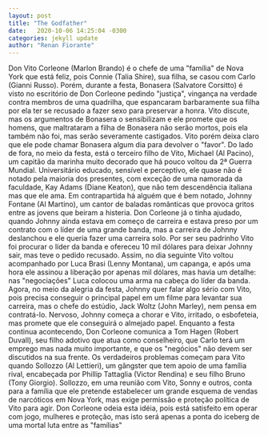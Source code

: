 ```yaml
---
layout: post
title: "The Godfather"
date:   2020-10-06 14:25:04 -0300
categories: jekyll update
author: "Renan Fiorante"
---
```


Don Vito Corleone (Marlon Brando) é o chefe de uma "família" de Nova York que está feliz, pois Connie (Talia Shire), sua filha, se casou com Carlo (Gianni Russo). Porém, durante a festa, Bonasera (Salvatore Corsitto) é visto no escritório de Don Corleone pedindo "justiça", vingança na verdade contra membros de uma quadrilha, que espancaram barbaramente sua filha por ela ter se recusado a fazer sexo para preservar a honra. Vito discute, mas os argumentos de Bonasera o sensibilizam e ele promete que os homens, que maltrataram a filha de Bonasera não serão mortos, pois ela também não foi, mas serão severamente castigados. Vito porém deixa claro que ele pode chamar Bonasera algum dia para devolver o "favor". Do lado de fora, no meio da festa, está o terceiro filho de Vito, Michael (Al Pacino), um capitão da marinha muito decorado que há pouco voltou da 2ª Guerra Mundial. Universitário educado, sensível e perceptivo, ele quase não é notado pela maioria dos presentes, com exceção de uma namorada da faculdade, Kay Adams (Diane Keaton), que não tem descendência italiana mas que ele ama. Em contrapartida há alguém que é bem notado, Johnny Fontane (Al Martino), um cantor de baladas românticas que provoca gritos entre as jovens que beiram a histeria. Don Corleone já o tinha ajudado, quando Johnny ainda estava em começo de carreira e estava preso por um contrato com o líder de uma grande banda, mas a carreira de Johnny deslanchou e ele queria fazer uma carreira solo. Por ser seu padrinho Vito foi procurar o líder da banda e ofereceu 10 mil dólares para deixar Johnny sair, mas teve o pedido recusado. Assim, no dia seguinte Vito voltou acompanhado por Luca Brasi (Lenny Montana), um capanga, e após uma hora ele assinou a liberação por apenas mil dólares, mas havia um detalhe: nas "negociações" Luca colocou uma arma na cabeça do líder da banda. Agora, no meio da alegria da festa, Johnny quer falar algo sério com Vito, pois precisa conseguir o principal papel em um filme para levantar sua carreira, mas o chefe do estúdio, Jack Woltz (John Marley), nem pensa em contratá-lo. Nervoso, Johnny começa a chorar e Vito, irritado, o esbofeteia, mas promete que ele conseguirá o almejado papel. Enquanto a festa continua acontecendo, Don Corleone comunica a Tom Hagen (Robert Duvall), seu filho adotivo que atua como conselheiro, que Carlo terá um emprego mas nada muito importante, e que os "negócios" não devem ser discutidos na sua frente. Os verdadeiros problemas começam para Vito quando Sollozzo (Al Lettieri), um gângster que tem apoio de uma família rival, encabeçada por Phillip Tattaglia (Victor Rendina) e seu filho Bruno (Tony Giorgio). Sollozzo, em uma reunião com Vito, Sonny e outros, conta para a família que ele pretende estabelecer um grande esquema de vendas de narcóticos em Nova York, mas exige permissão e proteção política de Vito para agir. Don Corleone odeia esta idéia, pois está satisfeito em operar com jogo, mulheres e proteção, mas isto será apenas a ponta do iceberg de uma mortal luta entre as "famílias"
